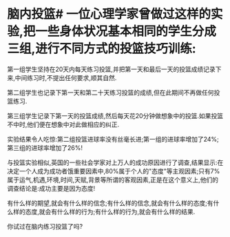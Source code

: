 # 脑内投篮# 一位心理学家曾做过这样的实验,把一些身体状况基本相同的学生分成三组,进行不同方式的投篮技巧训练:

第一组学生坚持在20天内每天练习投篮,并把第一天和最后一天的投篮成绩记录下来,中间练习时,不提出任何要求,顺其自然.

第二组学生也记录下第一天和第二十天练习投篮的成绩,但在此期间不再做任何投篮练习.

第三组学生记录下第一天的投篮成绩,然后每天花20分钟做想象中的投篮.如果投篮不中时,他们便在想象中对此做相应的纠正.

实验结果令人吃惊:第二组投篮进球率没有丝毫长进;第一组的进球率增加了24%;第三组的进球率增加了26%!

与投篮实验相似,英国的一些社会学家对上万人的成功原因进行了调查,结果显示:在决定一个人成为成功者饿重要因素中,80%属于个人的"态度"等主观因素;只有7%属于运气,机遇,环境,时间,天赋,背景等所谓的客观因素,正是在这个意义上,他们的调查结论是:成功主要是因为态度!

有什么样的期望,就会有什么样的信念;有什么样的信念,就会有什么样的态度;有什么样的态度,就会有什么样的行为;有什么样的行为,就会有什么样的结果.

你试过在脑内练习投篮了吗?
  